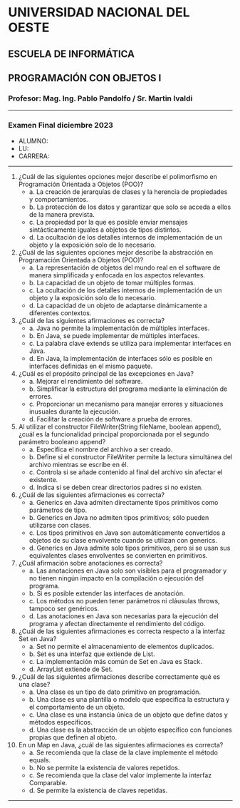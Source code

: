# UNIVERSIDAD NACIONAL DEL OESTE

## ESCUELA DE INFORMÁTICA

## PROGRAMACIÓN CON OBJETOS I

### Profesor: Mag. Ing. Pablo Pandolfo / Sr. Martin Ivaldi

---

### Examen Final diciembre 2023

* ALUMNO:  
* LU:
* CARRERA:

---

1. ¿Cuál de las siguientes opciones mejor describe el polimorfismo en Programación Orientada a Objetos (POO)?
   * a. La creación de jerarquías de clases y la herencia de propiedades y comportamientos.
   * b. La protección de los datos y garantizar que solo se acceda a ellos de la manera prevista.
   * c. La propiedad por la que es posible enviar mensajes sintácticamente iguales a objetos de tipos distintos.
   * d. La ocultación de los detalles internos de implementación de un objeto y la exposición solo de lo necesario.
1. ¿Cuál de las siguientes opciones mejor describe la abstracción en Programación Orientada a Objetos (POO)?
   * a. La representación de objetos del mundo real en el software de manera simplificada y enfocada en los aspectos relevantes.
   * b. La capacidad de un objeto de tomar múltiples formas.
   * c. La ocultación de los detalles internos de implementación de un objeto y la exposición solo de lo necesario.
   * d. La capacidad de un objeto de adaptarse dinámicamente a diferentes contextos.
1. ¿Cuál de las siguientes afirmaciones es correcta?
   * a. Java no permite la implementación de múltiples interfaces.
   * b. En Java, se puede implementar de múltiples interfaces.
   * c. La palabra clave extends se utiliza para implementar interfaces en Java.
   * d. En Java, la implementación de interfaces sólo es posible en interfaces definidas en el mismo paquete.
1. ¿Cuál es el propósito principal de las excepciones en Java?
   * a. Mejorar el rendimiento del software.
   * b. Simplificar la estructura del programa mediante la eliminación de errores.
   * c. Proporcionar un mecanismo para manejar errores y situaciones inusuales durante la ejecución.
   * d. Facilitar la creación de software a prueba de errores.
1. Al utilizar el constructor FileWriter(String fileName, boolean append), ¿cuál es la funcionalidad principal proporcionada por el segundo parámetro booleano append?
   * a. Especifica el nombre del archivo a ser creado.
   * b. Define si el constructor FileWriter permite la lectura simultánea del archivo mientras se escribe en él.
   * c. Controla si se añade contenido al final del archivo sin afectar el existente.
   * d. Indica si se deben crear directorios padres si no existen.
1. ¿Cuál de las siguientes afirmaciones es correcta?
   * a. Generics en Java admiten directamente tipos primitivos como parámetros de tipo.
   * b. Generics en Java no admiten tipos primitivos; sólo pueden utilizarse con clases.
   * c. Los tipos primitivos en Java son automáticamente convertidos a objetos de su clase envolvente cuando se utilizan con generics.
   * d. Generics en Java admite solo tipos primitivos, pero si se usan sus equivalentes clases envolventes se convierten en primitivos.
1. ¿Cuál afirmación sobre anotaciones es correcta?
   * a. Las anotaciones en Java solo son visibles para el programador y no tienen ningún impacto en la compilación o ejecución del programa.
   * b. Si es posible extender las interfaces de anotación.
   * c. Los métodos no pueden tener parámetros ni cláusulas throws, tampoco ser genéricos.
   * d. Las anotaciones en Java son necesarias para la ejecución del programa y afectan directamente el rendimiento del código.
1. ¿Cuál de las siguientes afirmaciones es correcta respecto a la interfaz Set en Java?
   * a. Set no permite el almacenamiento de elementos duplicados.
   * b. Set es una interfaz que extiende de List.
   * c. La implementación más común de Set en Java es Stack.
   * d. ArrayList extiende de Set.
1. ¿Cuál de las siguientes afirmaciones describe correctamente qué es una clase?
   * a. Una clase es un tipo de dato primitivo en programación.
   * b. Una clase es una plantilla o modelo que especifica la estructura y el comportamiento de un objeto.
   * c. Una clase es una instancia única de un objeto que define datos y métodos específicos.
   * d. Una clase es la abstracción de un objeto específico con funciones propias que definen al objeto.
1. En un Map en Java, ¿cuál de las siguientes afirmaciones es correcta?
   * a. Se recomienda que la clase de la clave implemente el método equals.
   * b. No se permite la existencia de valores repetidos.
   * c. Se recomienda que la clase del valor implemente la interfaz Comparable.
   * d. Se permite la existencia de claves repetidas.

---
